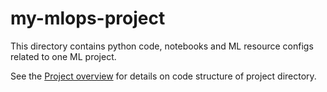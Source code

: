 # my-mlops-project

This directory contains python code, notebooks and ML resource configs related to one ML project.

See the [Project overview](../docs/project-overview.md) for details on code structure of project directory.